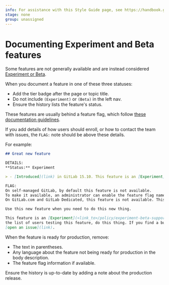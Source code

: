 ```yaml
---
info: For assistance with this Style Guide page, see https://handbook.gitlab.com/handbook/product/ux/technical-writing/#assignments-to-other-projects-and-subjects
stage: none
group: unassigned
---
```


# Documenting Experiment and Beta features

Some features are not generally available and are instead considered
[Experiment or Beta](../../policy/experiment-beta-support.md).

When you document a feature in one of these three statuses:

- Add the tier badge after the page or topic title.
- Do not include `(Experiment)` or `(Beta)` in the left nav.
- Ensure the history lists the feature's status.

These features are usually behind a feature flag, which follow [these documentation guidelines](feature_flags.md).

If you add details of how users should enroll, or how to contact the team with issues,
the `FLAG:` note should be above these details.

For example:

```markdown
## Great new feature

DETAILS:
**Status:** Experiment

> - [Introduced](link) in GitLab 15.10. This feature is an [Experiment](<link_to>/policy/experiment-beta-support.md).

FLAG:
On self-managed GitLab, by default this feature is not available.
To make it available, an administrator can enable the feature flag named `example_flag`.
On GitLab.com and GitLab Dedicated, this feature is not available. This feature is not ready for production use.

Use this new feature when you need to do this new thing.

This feature is an [Experiment](<link_to>/policy/experiment-beta-support.md). To join
the list of users testing this feature, do this thing. If you find a bug,
[open an issue](link).
```

When the feature is ready for production, remove:

- The text in parentheses.
- Any language about the feature not being ready for production in the body
  description.
- The feature flag information if available.

Ensure the history is up-to-date by adding a note about the production release.
